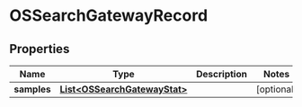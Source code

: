 # OSSearchGatewayRecord

## Properties
Name | Type | Description | Notes
------------ | ------------- | ------------- | -------------
**samples** | [**List&lt;OSSearchGatewayStat&gt;**](OSSearchGatewayStat.md) |  |  [optional]
